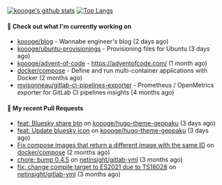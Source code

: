 [![koooge's github stats](https://github-readme-stats.vercel.app/api?username=koooge&count_private=true&show_icons=true)](https://github.com/anuraghazra/github-readme-stats)
[![Top Langs](https://github-readme-stats.vercel.app/api/top-langs/?username=koooge&langs_count=5)](https://github.com/anuraghazra/github-readme-stats)

#### 👷 Check out what I'm currently working on

- [koooge/blog](https://github.com/koooge/blog) - Wannabe engineer&#39;s blog (2 days ago)
- [koooge/ubuntu-provisionings](https://github.com/koooge/ubuntu-provisionings) - Provisioning files for Ubuntu (3 days ago)
- [koooge/advent-of-code](https://github.com/koooge/advent-of-code) - https://adventofcode.com/ (1 month ago)
- [docker/compose](https://github.com/docker/compose) - Define and run multi-container applications with Docker (2 months ago)
- [mvisonneau/gitlab-ci-pipelines-exporter](https://github.com/mvisonneau/gitlab-ci-pipelines-exporter) - Prometheus / OpenMetrics exporter for GitLab CI pipelines insights (4 months ago)

#### 🔨 My recent Pull Requests

- [feat: Bluesky share btn](https://github.com/koooge/hugo-theme-geppaku/pull/55) on [koooge/hugo-theme-geppaku](https://github.com/koooge/hugo-theme-geppaku) (3 days ago)
- [feat: Update bluesky icon](https://github.com/koooge/hugo-theme-geppaku/pull/54) on [koooge/hugo-theme-geppaku](https://github.com/koooge/hugo-theme-geppaku) (3 days ago)
- [Fix compose images that return a different image with the same ID](https://github.com/docker/compose/pull/12278) on [docker/compose](https://github.com/docker/compose) (2 months ago)
- [chore: bump 0.4.5](https://github.com/netinsight/gitlab-yml/pull/18) on [netinsight/gitlab-yml](https://github.com/netinsight/gitlab-yml) (3 months ago)
- [fix: change compile target to ES2021 due to TS18028](https://github.com/netinsight/gitlab-yml/pull/17) on [netinsight/gitlab-yml](https://github.com/netinsight/gitlab-yml) (3 months ago)
